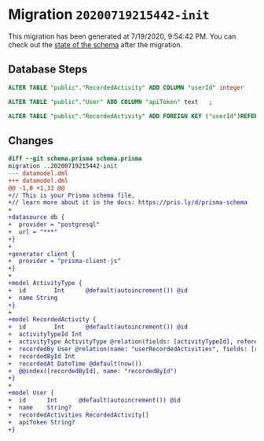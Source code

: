 # Migration `20200719215442-init`

This migration has been generated at 7/19/2020, 9:54:42 PM.
You can check out the [state of the schema](./schema.prisma) after the migration.

## Database Steps

```sql
ALTER TABLE "public"."RecordedActivity" ADD COLUMN "userId" integer   ;

ALTER TABLE "public"."User" ADD COLUMN "apiToken" text   ;

ALTER TABLE "public"."RecordedActivity" ADD FOREIGN KEY ("userId")REFERENCES "public"."User"("id") ON DELETE SET NULL  ON UPDATE CASCADE
```

## Changes

```diff
diff --git schema.prisma schema.prisma
migration ..20200719215442-init
--- datamodel.dml
+++ datamodel.dml
@@ -1,0 +1,33 @@
+// This is your Prisma schema file,
+// learn more about it in the docs: https://pris.ly/d/prisma-schema
+
+datasource db {
+  provider = "postgresql"
+  url = "***"
+}
+
+generator client {
+  provider = "prisma-client-js"
+}
+
+model ActivityType {
+  id        Int      @default(autoincrement()) @id
+  name String
+}
+
+model RecordedActivity {
+  id        Int      @default(autoincrement()) @id
+  activityTypeId Int
+  activityType ActivityType @relation(fields: [activityTypeId], references: [id])
+  recordedBy User @relation(name: "userRecordedActivities", fields: [recordedById], references: [id])
+  recordedById Int
+  recordedAt DateTime @default(now())
+  @@index([recordedById], name: "recordedById")
+}
+
+model User {
+  id      Int      @default(autoincrement()) @id
+  name    String?
+  recordedActivities RecordedActivity[]
+  apiToken String?
+}
```


